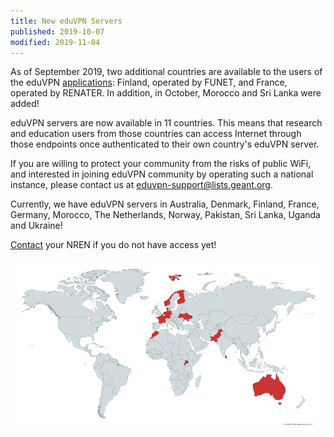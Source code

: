 ```yaml
---
title: New eduVPN Servers
published: 2019-10-07
modified: 2019-11-04
---
```


As of September 2019, two additional countries are available to the users of 
the eduVPN [applications](../apps.html): Finland, operated by FUNET, and 
France, operated by RENATER. In addition, in October, Morocco and Sri Lanka 
were added!

eduVPN servers are now available in 11 countries. This means that research and
education users from those countries can access Internet through those 
endpoints once authenticated to their own country's eduVPN server.

If you are willing to protect your community from the risks of public WiFi, and 
interested in joining eduVPN community by operating such a national instance, 
please contact us at 
[eduvpn-support@lists.geant.org](mailto:eduvpn-support@lists.geant.org).

Currently, we have eduVPN servers in Australia, Denmark, Finland, France, 
Germany, Morocco, The Netherlands, Norway, Pakistan, Sri Lanka, Uganda and 
Ukraine!

[Contact](../contact.html#server-operators) your NREN if you do not have access yet!

![eduVPN map](../img/eduvpn_map.png)
